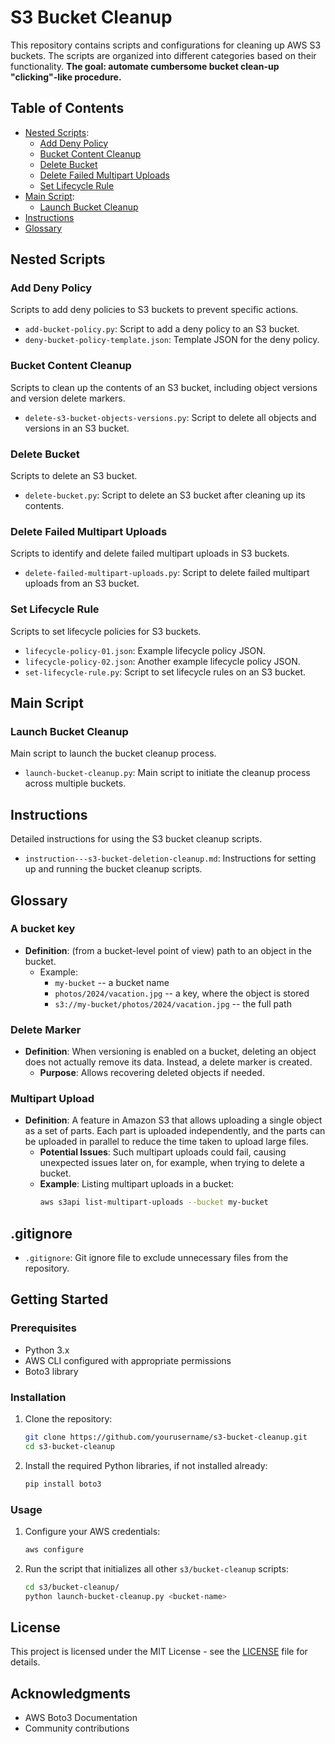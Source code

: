 # S3 Bucket Cleanup

This repository contains scripts and configurations for cleaning up AWS S3 buckets. The scripts are organized into different categories based on their functionality.
**The goal: automate cumbersome bucket clean-up "clicking"-like procedure.**

## Table of Contents

- [Nested Scripts](#nested-scripts):
  - [Add Deny Policy](#add-deny-policy)
  - [Bucket Content Cleanup](#bucket-content-cleanup)
  - [Delete Bucket](#delete-bucket)
  - [Delete Failed Multipart Uploads](#delete-failed-multipart-uploads)
  - [Set Lifecycle Rule](#set-lifecycle-rule)
- [Main Script](#main-script):
  - [Launch Bucket Cleanup](#launch-bucket-cleanup)
- [Instructions](#instructions)
- [Glossary](#glossary)

## Nested Scripts

### Add Deny Policy

Scripts to add deny policies to S3 buckets to prevent specific actions.

- `add-bucket-policy.py`: Script to add a deny policy to an S3 bucket.
- `deny-bucket-policy-template.json`: Template JSON for the deny policy.

### Bucket Content Cleanup

Scripts to clean up the contents of an S3 bucket, including object versions and version delete markers.

- `delete-s3-bucket-objects-versions.py`: Script to delete all objects and versions in an S3 bucket.

### Delete Bucket

Scripts to delete an S3 bucket.

- `delete-bucket.py`: Script to delete an S3 bucket after cleaning up its contents.

### Delete Failed Multipart Uploads

Scripts to identify and delete failed multipart uploads in S3 buckets.

- `delete-failed-multipart-uploads.py`: Script to delete failed multipart uploads from an S3 bucket.

### Set Lifecycle Rule

Scripts to set lifecycle policies for S3 buckets.

- `lifecycle-policy-01.json`: Example lifecycle policy JSON.
- `lifecycle-policy-02.json`: Another example lifecycle policy JSON.
- `set-lifecycle-rule.py`: Script to set lifecycle rules on an S3 bucket.

## Main Script

### Launch Bucket Cleanup

Main script to launch the bucket cleanup process.

- `launch-bucket-cleanup.py`: Main script to initiate the cleanup process across multiple buckets.

## Instructions

Detailed instructions for using the S3 bucket cleanup scripts.

- `instruction---s3-bucket-deletion-cleanup.md`: Instructions for setting up and running the bucket cleanup scripts.

## Glossary

### A bucket key

- **Definition**: (from a bucket-level point of view) path to an object in the bucket.
    - Example:
        - `my-bucket` -- a bucket name
        - `photos/2024/vacation.jpg` -- a key, where the object is stored
        - `s3://my-bucket/photos/2024/vacation.jpg` -- the full path

### Delete Marker

- **Definition**: When versioning is enabled on a bucket, deleting an object does not actually remove its data. Instead, a delete marker is created.
    - **Purpose**: Allows recovering deleted objects if needed.

### Multipart Upload

- **Definition**: A feature in Amazon S3 that allows uploading a single object as a set of parts. Each part is uploaded independently, and the parts can be uploaded in parallel to reduce the time taken to upload large files.
    - **Potential Issues**: Such multipart uploads could fail, causing unexpected issues later on, for example, when trying to delete a bucket.
    - **Example**: Listing multipart uploads in a bucket:
        ```sh
        aws s3api list-multipart-uploads --bucket my-bucket
        ```

## .gitignore

- `.gitignore`: Git ignore file to exclude unnecessary files from the repository.

## Getting Started

### Prerequisites

- Python 3.x
- AWS CLI configured with appropriate permissions
- Boto3 library

### Installation

1. Clone the repository:
    ```sh
    git clone https://github.com/yourusername/s3-bucket-cleanup.git
    cd s3-bucket-cleanup
    ```

2. Install the required Python libraries, if not installed already:
    ```sh
    pip install boto3
    ```

### Usage

1. Configure your AWS credentials:
    ```sh
    aws configure
    ```

2. Run the script that initializes all other `s3/bucket-cleanup` scripts:
    ```sh
    cd s3/bucket-cleanup/
    python launch-bucket-cleanup.py <bucket-name>
    ```

## License

This project is licensed under the MIT License - see the [LICENSE](LICENSE) file for details.

## Acknowledgments

- AWS Boto3 Documentation
- Community contributions
